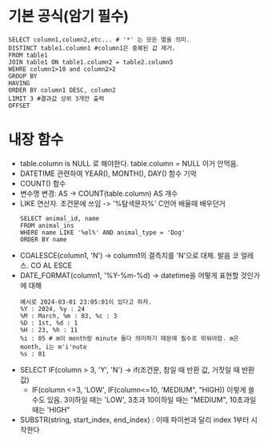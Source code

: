 # 기본 공식(암기 필수)
~~~
SELECT column1,column2,etc... # '*' 는 모든 열을 의미.
DISTINCT table1.column1 #column1은 중복된 값 제거.
FROM table1
JOIN table1 ON table1.column2 = table2.column5
WEHRE column1>10 and column2>2
GROUP BY
HAVING
ORDER BY column1 DESC, column2
LIMIT 3 #결과값 상위 3개만 출력
OFFSET
~~~

# 내장 함수
- table.column is NULL 로 해야한다. table.column = NULL 이거 안먹음.
- DATETIME 관련하여 YEAR(), MONTH(), DAY() 함수 기억
- COUNT() 함수
- 변수명 변경: AS -> COUNT(table.column) AS 개수
- LIKE 연산자. 조건문에 쓰임 -> '%탐색문자%' C언어 배울때 배우던거
  ~~~
  SELECT animal_id, name
  FROM animal_ins
  WHERE name LIKE '%el%' AND animal_type = 'Dog'
  ORDER BY name
  ~~~
- COALESCE(column1, 'N') -> column1의 결측치를 'N'으로 대체. 발음 코 얼레스. CO AL ESCE
- DATE_FORMAT(column1, '%Y-%m-%d) -> datetime을 어떻게 표현할 것인가에 대해
  ~~~
  예시로 2024-03-01 23:05:01이 있다고 하자.
  %Y : 2024, %y : 24
  %M : March, %m : 03, %c : 3
  %D : 1st, %d : 1
  %H : 23, %h : 11
  %i : 05 # m이 month랑 minute 둘다 의미하기 때문에 필수로 외워야함. m은 month, i는 m'i'nute
  %s : 01
  ~~~
- SELECT IF(column > 3, 'Y', 'N') -> if(조건문, 참일 때 반환 값, 거짓일 때 반환 값)
  - IF(column <=3, 'LOW', IF(column<=10, 'MEDIUM", "HIGH)) 이렇게 쓸 수도 있음. 3이하일 때는 'LOW', 3초과 10이하일 때는 "MEDIUM", 10초과일 때는 'HIGH"
- SUBSTR(string, start_index, end_index) : 이때 파이썬과 달리 index 1부터 시작한다
